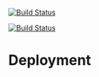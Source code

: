 [![Build Status](https://mylocaljenkins.localtunnel.me/buildStatus/icon?job=enfold-lego&build=22)](https://mylocaljenkins.localtunnel.me/job/enfold-lego/22/)

[![Build Status](https://mylocaljenkins.localtunnel.me/buildStatus/icon?job=gitlab-sample)](https://mylocaljenkins.localtunnel.me/job/gitlab-sample/)


# Deployment
